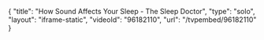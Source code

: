 {
    "title": "How Sound Affects Your Sleep - The Sleep Doctor",
    "type": "solo",
    "layout": "iframe-static",
    "videoId": "96182110",
    "url": "\/tvpembed\/96182110"
}